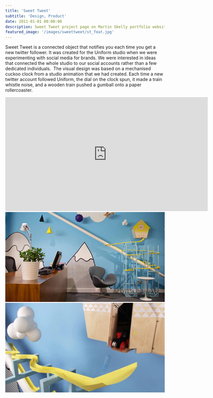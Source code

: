 ```yaml
---
title: 'Sweet Tweet'
subtitle: 'Design, Product'
date: 2011-01-01 00:00:00
description: Sweet Tweet project page on Martin Skelly portfolio website.
featured_image: '/images/sweettweet/st_feat.jpg'
---
```


Sweet Tweet is a connected object that notifies you each time you get a new twitter follower. It was created for the Uniform studio when we were experimenting with social media for brands. We were interested in ideas that connected the whole studio to our social accounts rather than a few dedicated individuals.  The visual design was based on a mechanised cuckoo clock from a studio animation that we had created. Each time a new twitter account followed Uniform, the dial on the clock spun, it made a train whistle noise, and a wooden train pushed a gumball onto a paper rollercoaster.

<iframe src="https://player.vimeo.com/video/34845280" width="640" height="360" frameborder="0" allowfullscreen></iframe>

<div class="gallery" data-columns="2">
	<img src="/images/sweettweet/st_1.jpg">
	<img src="/images/sweettweet/st_2.jpg">
</div>
